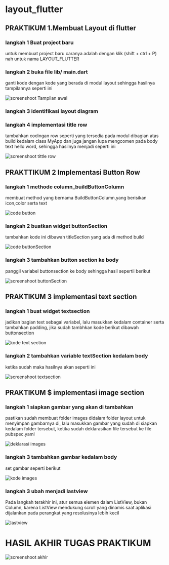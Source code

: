 # layout_flutter

## PRAKTIKUM 1.Membuat Layout di flutter

### langkah 1 Buat project baru
untuk membuat project baru caranya adalah dengan klik (shift + ctrl + P) nah untuk nama LAYOUT_FLUTTER

### langkah 2 buka file lib/ main.dart
ganti kode dengan kode yang berada di modul layout sehingga hasilnya tampilannya seperti ini

![screenshoot Tampilan awal](images/1.png)

### langkah 3 identifikasi layout diagram

### langkah 4 implementasi title row
tambahkan codingan row seperti yang tersedia pada modul dibagian atas build kedalam class MyApp dan juga jangan lupa mengcomen pada body text hello word, sehingga hasilnya menjadi seperti ini

![screenshoot tittle row](images/2.png)

## PRAKTTIKUM 2 Implementasi Button Row
### langkah 1 methode column_buildButtonColumn
membuat method yang bernama BuildButtonColumn,yang berisikan icon,color serta text 

![code button](images/2.1.png)

### langkah 2 buatkan widget buttonSection
tambahkan kode ini dibawah titleSection yang ada di method build

![code buttonSection](images/2.2.png)

### langkah 3 tambahkan button section ke body
panggil variabel buttonsection ke body sehingga hasil sepertii berikut

![screenshoot buttonSection](images/3.png)

## PRAKTIKUM 3 implementasi text section

### langkah 1 buat widget textsection
jadikan bagian text sebagai variabel, lalu masukkan kedalam container serta tambahkan padding, jika sudah tambhkan kode berikut dibawah buttonsection

![kode text section](images/3.1.png)

### langkah 2 tambahkan variable textSection kedalam body

ketika sudah maka hasilnya akan seperti ini

![screenshoot textsection](images/4.png)

## PRAKTIKUM $ implementasi image section

### langkah 1 siapkan gambar yang akan di tambahkan
pastikan sudah membuat folder images didalam folder layout untuk menyimpan gambarnya di, lalu masukkan gambar yang sudah di siapkan kedalam folder tersebut, ketika sudah deklarasikan file tersebut ke file pubspec.yaml

![deklarasi images](images/4.1.png)

### langkah 3 tambahkan gambar kedalam body 
set gambar seperti berikut

![kode images](images/4.2.png)

### langkah 3 ubah menjadi lastview
Pada langkah terakhir ini, atur semua elemen dalam ListView, bukan Column, karena ListView mendukung scroll yang dinamis saat aplikasi dijalankan pada perangkat yang resolusinya lebih kecil

![lastview](images/4.3.png)

# HASIL AKHIR TUGAS PRAKTIKUM

![screenshoot akhir](images/5.png)
